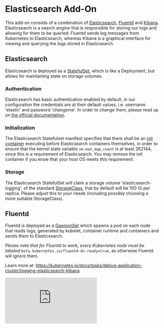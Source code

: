 # Elasticsearch Add-On
This add-on consists of a combination of
[Elasticsearch](https://www.elastic.co/products/elasticsearch), [Fluentd](http://www.fluentd.org/)
and [Kibana](https://www.elastic.co/products/elasticsearch). Elasticsearch is a search engine
that is responsible for storing our logs and allowing for them to be queried. Fluentd sends
log messages from Kubernetes to Elasticsearch, whereas Kibana is a graphical interface for
viewing and querying the logs stored in Elasticsearch.

## Elasticsearch
Elasticsearch is deployed as a
[StatefulSet](https://kubernetes.io/docs/concepts/workloads/controllers/statefulset/), which
is like a Deployment, but allows for maintaining state on storage volumes. 

### Authentication
Elasticsearch has basic authentication enabled by default, in our configuration the credentials
are at their default values, i.e. username 'elastic' and password 'changeme'. In order to change
them, please read up on [the official documentation](https://www.elastic.co/guide/en/x-pack/current/setting-up-authentication.html#reset-built-in-user-passwords).

### Initialization
The Elasticsearch Statefulset manifest specifies that there shall be an
[init container](https://kubernetes.io/docs/concepts/workloads/pods/init-containers/) executing
before Elasticsearch containers themselves, in order to ensure that the kernel state variable
`vm.max_map_count` is at least 262144, since this is a requirement of Elasticsearch.
You may remove the init container if you know that your host OS meets this requirement.

### Storage
The Elasticsearch StatefulSet will claim a storage volume 'elasticsearch-logging',
of the standard
[StorageClass](https://kubernetes.io/docs/concepts/storage/persistent-volumes/#storageclasses),
that by default will be 100 Gi per replica. Please adjust this to your needs (including
possibly choosing a more suitable StorageClass).

## Fluentd
Fluentd is deployed as a
[DaemonSet](https://kubernetes.io/docs/concepts/workloads/controllers/daemonset/) which spawns a
pod on each node that reads logs, generated by kubelet, container runtime and containers and
sends them to Elasticsearch.

*Please note that for Fluentd to work, every Kubernetes node must be labeled*
`beta.kubernetes.io/fluentd-ds-ready=true`, as otherwise Fluentd will ignore them.

Learn more at: https://kubernetes.io/docs/tasks/debug-application-cluster/logging-elasticsearch-kibana

[![Analytics](https://kubernetes-site.appspot.com/UA-36037335-10/GitHub/cluster/addons/fluentd-elasticsearch/README.md?pixel)]()


